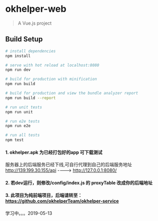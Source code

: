 # okhelper-web

> A Vue.js project

## Build Setup

``` bash
# install dependencies
npm install

# serve with hot reload at localhost:8080
npm run dev

# build for production with minification
npm run build

# build for production and view the bundle analyzer report
npm run build --report

# run unit tests
npm run unit

# run e2e tests
npm run e2e

# run all tests
npm test
```


#### 1. okhelper.apk 为已经打包好的app 可下载测试
服务器上的后端服务已经下线,可自行代理到自己的后端服务地址 http://139.199.30.155/api  ----> http://127.0.0.1:8080/ 

#### 2. 若dev运行，则修改/config/index.js 的 proxyTable 改成你的后端地址 

#### 3. 此项目为纯前端项目，后端请转至：https://github.com/okhelperTeam/okhelper-service
学习中。。。2019-05-13
